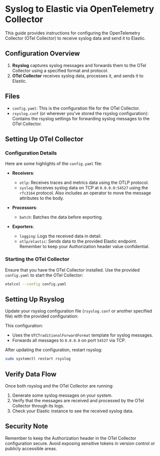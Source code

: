 # Syslog to Elastic via OpenTelemetry Collector

This guide provides instructions for configuring the OpenTelemetry Collector (OTel Collector) to receive syslog data and send it to Elastic.

## Configuration Overview

1. **Rsyslog** captures syslog messages and forwards them to the OTel Collector using a specified format and protocol.
2. **OTel Collector** receives syslog data, processes it, and sends it to Elastic.

## Files

- `config.yaml`: This is the configuration file for the OTel Collector.
- `rsyslog.conf` (or wherever you've stored the rsyslog configuration): Contains the rsyslog settings for forwarding syslog messages to the OTel Collector.

## Setting Up OTel Collector

### Configuration Details

Here are some highlights of the `config.yaml` file:

- **Receivers**:
  - `otlp`: Receives traces and metrics data using the OTLP protocol.
  - `syslog`: Receives syslog data on TCP at `0.0.0.0:54527` using the `rfc3164` protocol. Also includes an operator to move the message attributes to the body.

- **Processors**:
  - `batch`: Batches the data before exporting.

- **Exporters**:
  - `logging`: Logs the received data in detail.
  - `otlp/elastic`: Sends data to the provided Elastic endpoint. Remember to keep your Authorization header value confidential.

### Starting the OTel Collector

Ensure that you have the OTel Collector installed. Use the provided `config.yaml` to start the OTel Collector:

```bash
otelcol --config config.yaml
```

## Setting Up Rsyslog

Update your rsyslog configuration file (`rsyslog.conf` or another specified file) with the provided configuration:

This configuration:

- Uses the `UTCTraditionalForwardFormat` template for syslog messages.
- Forwards all messages to `0.0.0.0` on port `54527` via TCP.

After updating the configuration, restart rsyslog:

```bash
sudo systemctl restart rsyslog
```

## Verify Data Flow

Once both rsyslog and the OTel Collector are running:

1. Generate some syslog messages on your system.
2. Verify that the messages are received and processed by the OTel Collector through its logs.
3. Check your Elastic instance to see the received syslog data.

## Security Note

Remember to keep the Authorization header in the OTel Collector configuration secure. Avoid exposing sensitive tokens in version control or publicly accessible areas.
